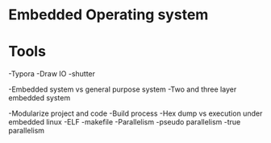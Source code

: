 # Embedded Operating system

# Tools
-Typora
-Draw IO
-shutter

-Embedded system vs general purpose system
-Two and three layer embedded system

-Modularize project and code
-Build process
-Hex dump vs execution under embedded linux
-ELF
-makefile
-Parallelism
    -pseudo parallelism
    -true parallelism
